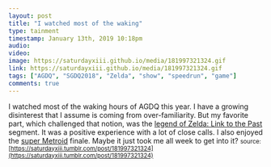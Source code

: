 ```yaml
---
layout: post
title: "I watched most of the waking"
type: tainment
timestamp: January 13th, 2019 10:18pm
audio: 
video: 
image: https://saturdayxiii.github.io/media/181997321324.gif
link: https://saturdayxiii.github.io/media/181997321324.gif
tags: ["AGDQ", "SGDQ2018", "Zelda", "show", "speedrun", "game"]
comments: true
---
```

I watched most of the waking hours of AGDQ this year.  I have a growing disinterest that I assume is coming from over-familiarity.  But my favorite part, which challenged that notion, was the [legend of Zelda: Link to the Past](https://youtu.be/Gcbhkqub6ZI) segment.  It was a positive experience with a lot of close calls.  I also enjoyed the [super Metroid](https://youtu.be/rbyV3MCR9xk) finale.  Maybe it just took me all week to get into it?
<small>source: [https://saturdayxiii.tumblr.com/post/181997321324](https://saturdayxiii.tumblr.com/post/181997321324)</small>